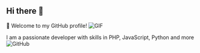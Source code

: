 ## Hi there 👋
🌟 Welcome to my GitHub profile! ![GIF](https://user-images.githubusercontent.com/74038190/212284145-bf2c01a8-c448-4f1a-b911-996024c84606.gif)


I am a passionate developer with skills in PHP, JavaScript, Python and more
![GitHub](https://img.shields.io/badge/GitHub-000000?style=for-the-badge&logo=GitHub&logoColor=white)
<!--
**RizkyIchsanN/RizkyIchsanN** is a ✨ _special_ ✨ repository because its `README.md` (this file) appears on your GitHub profile.

Here are some ideas to get you started:

- 🔭 I’m currently working on ...
- 🌱 I’m currently learning ...
- 👯 I’m looking to collaborate on ...
- 🤔 I’m looking for help with ...
- 💬 Ask me about ...
- 📫 How to reach me: ...
- 😄 Pronouns: ...
- ⚡ Fun fact: ...
-->
